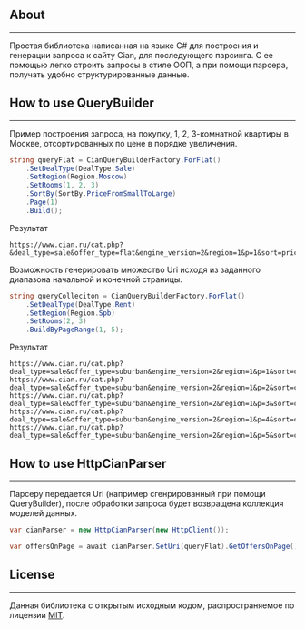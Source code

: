 ## About

------------
Простая библиотека написанная на языке C# для построения и генерации запроса к сайту Cian, для последующего парсинга.
С ее помощью легко строить запросы в стиле ООП, а при помощи парсера, получать удобно структурированные данные.

## How to use QueryBuilder

------------
Пример построения запроса, на покупку, 1, 2, 3-комнатной квартиры в Москве, отсортированных по цене в порядке увеличения.
```c#
string queryFlat = CianQueryBuilderFactory.ForFlat()
    .SetDealType(DealType.Sale)
    .SetRegion(Region.Moscow)
    .SetRooms(1, 2, 3)
    .SortBy(SortBy.PriceFromSmallToLarge)
    .Page(1)
    .Build();
```
Результат
```
https://www.cian.ru/cat.php?&deal_type=sale&offer_type=flat&engine_version=2&region=1&p=1&sort=price_object_order&room1=1&room2=1&room3=1
```
Возможность генерировать множество Uri исходя из заданного диапазона начальной и конечной страницы.
```c#
string queryColleciton = CianQueryBuilderFactory.ForFlat()
    .SetDealType(DealType.Rent)
    .SetRegion(Region.Spb)
    .SetRooms(2, 3)
    .BuildByPageRange(1, 5);
```
Результат
```
https://www.cian.ru/cat.php?deal_type=sale&offer_type=suburban&engine_version=2&region=1&p=1&sort=creation_date_desc&object_type%5B0%5D=1&object_type%5B1%5D=4&object_type%5B2%5D=3
https://www.cian.ru/cat.php?deal_type=sale&offer_type=suburban&engine_version=2&region=1&p=2&sort=creation_date_desc&object_type%5B0%5D=1&object_type%5B1%5D=4&object_type%5B2%5D=3
https://www.cian.ru/cat.php?deal_type=sale&offer_type=suburban&engine_version=2&region=1&p=3&sort=creation_date_desc&object_type%5B0%5D=1&object_type%5B1%5D=4&object_type%5B2%5D=3
https://www.cian.ru/cat.php?deal_type=sale&offer_type=suburban&engine_version=2&region=1&p=4&sort=creation_date_desc&object_type%5B0%5D=1&object_type%5B1%5D=4&object_type%5B2%5D=3
https://www.cian.ru/cat.php?deal_type=sale&offer_type=suburban&engine_version=2&region=1&p=5&sort=creation_date_desc&object_type%5B0%5D=1&object_type%5B1%5D=4&object_type%5B2%5D=3
```

## How to use HttpCianParser

------------ 
Парсеру передается Uri (например сгенрированный при помощи QueryBuilder), после обработки запроса будет возвращена коллекция моделей данных. 
```c#
var cianParser = new HttpCianParser(new HttpClient());

var offersOnPage = await cianParser.SetUri(queryFlat).GetOffersOnPage();
```

## License

------------

Данная библиотека с открытым исходным кодом, распространяемое по лицензии [MIT](https://opensource.org/licenses/MIT).